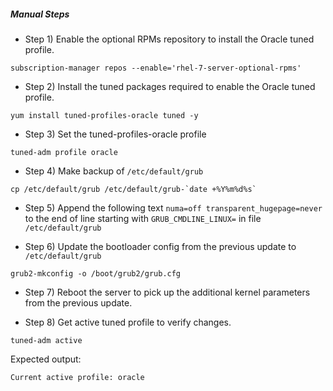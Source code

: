 ##### Manual Steps

  - Step 1) Enable the optional RPMs repository to install the Oracle tuned profile.

```
subscription-manager repos --enable='rhel-7-server-optional-rpms'
```

  - Step 2) Install the tuned packages required to enable the Oracle tuned profile.

```
yum install tuned-profiles-oracle tuned -y
```

  - Step 3) Set the tuned-profiles-oracle profile

```
tuned-adm profile oracle
```

  - Step 4) Make backup of `/etc/default/grub`

```
cp /etc/default/grub /etc/default/grub-`date +%Y%m%d%s`
```

  - Step 5) Append the following text `numa=off transparent_hugepage=never` to the end of line starting with `GRUB_CMDLINE_LINUX=` in file `/etc/default/grub`

  - Step 6) Update the bootloader config from the previous update to `/etc/default/grub`

```
grub2-mkconfig -o /boot/grub2/grub.cfg
```

  - Step 7) Reboot the server to pick up the additional kernel parameters from the previous update.

  - Step 8) Get active tuned profile to verify changes.

```
tuned-adm active
```

Expected output:

```
Current active profile: oracle
```
